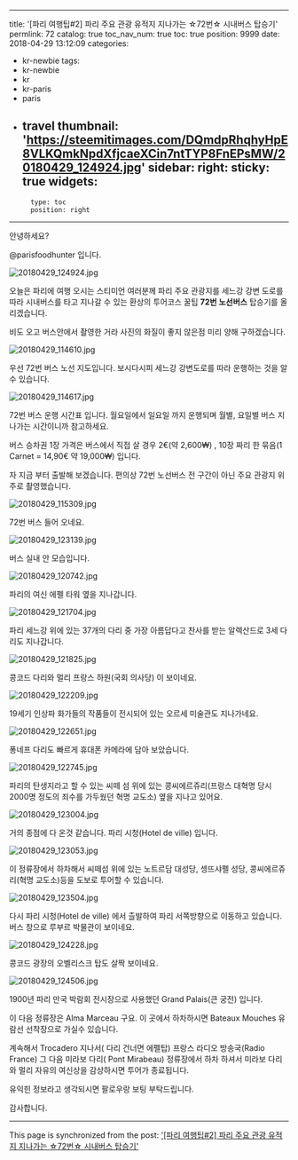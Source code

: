
---
title: '[파리 여행팁#2] 파리 주요 관광 유적지 지나가는  ☆72번☆ 시내버스  탑승기'
permlink: 72
catalog: true
toc_nav_num: true
toc: true
position: 9999
date: 2018-04-29 13:12:09
categories:
- kr-newbie
tags:
- kr-newbie
- kr
- kr-paris
- paris
- travel
thumbnail: 'https://steemitimages.com/DQmdpRhqhyHpE8VLKQmkNpdXfjcaeXCin7ntTYP8FnEPsMW/20180429_124924.jpg'
sidebar:
    right:
        sticky: true
widgets:
    -
        type: toc
        position: right
---


안녕하세요?

@parisfoodhunter 입니다.

![20180429_124924.jpg](https://steemitimages.com/DQmdpRhqhyHpE8VLKQmkNpdXfjcaeXCin7ntTYP8FnEPsMW/20180429_124924.jpg)

오늘은 파리에 여행 오시는 스티미언 여러분께  파리 주요 관광지를 세느강 강변 도로를 따라 
시내버스를  타고 지나갈 수 있는 환상의 투어코스 꿀팁 **72번 노선버스** 탑승기를 올리겠습니다.


비도 오고 버스안에서 촬영한 거라 사진의 화질이 좋지 않은점 미리 양해 구하겠습니다.

![20180429_114610.jpg](https://steemitimages.com/DQmSfHFqsUr3xxYkJhrQs2SPypjUJruaWbvUUVGnAe3PfPb/20180429_114610.jpg)

우선 72번 버스 노선 지도입니다. 보시다시피 세느강 강변도로를 따라 운행하는 것을 알 수 있습니다.

![20180429_114617.jpg](https://steemitimages.com/DQmVfizyzSFBtH7M9xJw9TFcFS4CxBBk7WFUH3FaZEd8ouq/20180429_114617.jpg)

72번 버스 운행 시간표 입니다.  월요일에서 일요일 까지 운행되며 월별, 요일별 버스 지나가는 시간이니까 참고하세요.

버스 승차권 1장 가격은 버스에서 직접 살 경우 2€(약 2,600₩) , 10장 짜리 한 묶음(1 Carnet =  14,90€ 약 19,000₩) 입니다.

자 지금 부터 출발해 보겠습니다. 편의상 72번 노선버스 전 구간이 아닌 주요 관광지  위주로 촬영했습니다.

![20180429_115309.jpg](https://steemitimages.com/DQmRxuRoqvX6YdJBAoqjF18Mtuh6u4GvPa992gyLuzag3BH/20180429_115309.jpg)

72번 버스 들어 오네요.

![20180429_123139.jpg](https://steemitimages.com/DQmYmig6df3Sd8tTdhdGckQPPeKG9dvkQT7YqmaUwfd2uES/20180429_123139.jpg)

버스 실내 안 모습입니다.

![20180429_120742.jpg](https://steemitimages.com/DQmPB2d72bRWUmSpETYRKdqcSzf3yhQxzQTLGn1TncPmgZo/20180429_120742.jpg)

파리의 여신 에펠 타워 옆을 지나갑니다.

![20180429_121704.jpg](https://steemitimages.com/DQmS9u57QYCHV8pgSTzX7Uz3CrPzSp1KPd6M6uC5VM2HE1b/20180429_121704.jpg)

파리 세느강 위에 있는 37개의 다리 중 가장 아름답다고 찬사를 받는 알렉산드로 3세 다리도 지나갑니다.

![20180429_121825.jpg](https://steemitimages.com/DQmYepmuMrmu3dyyuEoBHnjBqdTLUpgPL5HDNJkXoRw57P5/20180429_121825.jpg)

콩코드 다리와 멀리 프랑스 하원(국회 의사당) 이 보이네요.

![20180429_122209.jpg](https://steemitimages.com/DQmVymd8uE9rNBTwwjikPuJcQBJy5DWvLVa7oRdfqmpyRct/20180429_122209.jpg)

19세기 인상파 화가들의 작품들이 전시되어 있는 오르세 미술관도 지나가네요.

![20180429_122651.jpg](https://steemitimages.com/DQmdZBSANupF4L7ebfYKK1UBfCHmYoxgaJazMW8XRLvkVSu/20180429_122651.jpg)

퐁네프 다리도 빠르게 휴대폰 카메라에 담아 보았습니다.

![20180429_122745.jpg](https://steemitimages.com/DQmZ9XhWV5YfAVs4GY8UJkaTJUjV22Epzup9FXCPPX2Gdf1/20180429_122745.jpg)

파리의 탄생지라고 할 수 있는 씨떼 섬 위에 있는 콩씨에르쥬리(프랑스 대혁명 당시 2000명 정도의 죄수를 가두웠던 혁명 교도소) 옆을 지나고  있어요.

![20180429_123004.jpg](https://steemitimages.com/DQmap67PyD98V6HqVT9EMTdaXT8bEvstaREq91cpuKy7zVp/20180429_123004.jpg)

거의 종점에 다 온것 같습니다. 파리 시청(Hotel de ville) 입니다. 


![20180429_123053.jpg](https://steemitimages.com/DQmPNzeDw7qLTe18JkoGyWsFwG9aazPTc7kAhLiknAwR8vS/20180429_123053.jpg)

이 정류장에서 하차해서 씨떼섬 위에 있는 노트르담 대성당, 셍뜨샤펠 성당, 콩씨에르쥬리(혁명 교도소)등을 도보로 투어할 수 있습니다.

![20180429_123504.jpg](https://steemitimages.com/DQmamrnnp6WVx5KCgbtXndVXVBdhEn55LbSaKpFhjDeFiVJ/20180429_123504.jpg)

다시 파리 시청(Hotel de ville) 에서 츨발하여 파리 서쪽방향으로 이동하고 있습니다. 버스 창으로 루부르 박물관이 보이네요.

![20180429_124228.jpg](https://steemitimages.com/DQmRgMMQcRPKefjjr6SskzEotZGoxiqKR2h3RyL73PqpDzm/20180429_124228.jpg)

콩코드 광장의 오벨리스크 탑도 살짝 보이네요.

![20180429_124506.jpg](https://steemitimages.com/DQmYMSzTHsuAby7Z6p6jyifWofUQM5zM8TiyYpGWrVhZitH/20180429_124506.jpg)

1900년 파리 만국 박람회 전시장으로 사용했던 Grand Palais(큰 궁전) 입니다.

이 다음 정류장은 Alma Marceau 구요. 이 곳에서 하차하시면 Bateaux Mouches 유람선 선착장으로 가실수 있습니다.

계속해서 Trocadero 지나서( 다리 건너면 에펠탑) 프랑스 라디오 방송국(Radio France) 그 다음 미라보 다리( Pont Mirabeau) 정류장에서 하차 하셔서 미라보 다리와 멀리 자유의 여신상을 감상하시면 투어가 종료됩니다.

유익힌 정보라고 생각되시면 팔로우랑 보팅 부탁드립니다. 

감사합니다.

- - -

This page is synchronized from the post: ['[파리 여행팁#2] 파리 주요 관광 유적지 지나가는  ☆72번☆ 시내버스  탑승기'](https://steemit.com/@parisfoodhunter/72)
